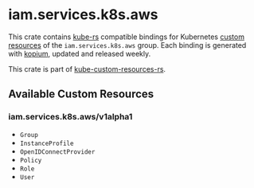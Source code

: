 <!--
SPDX-FileCopyrightText: The kube-custom-resources-rs Authors
SPDX-License-Identifier: 0BSD
 -->

# iam.services.k8s.aws

This crate contains [kube-rs](https://kube.rs/) compatible bindings for Kubernetes [custom resources](https://kubernetes.io/docs/tasks/extend-kubernetes/custom-resources/custom-resource-definitions/) of the `iam.services.k8s.aws` group. Each binding is generated with [kopium](https://github.com/kube-rs/kopium), updated and released weekly.

This crate is part of [kube-custom-resources-rs](https://github.com/metio/kube-custom-resources-rs).

## Available Custom Resources

### iam.services.k8s.aws/v1alpha1
- `Group`
- `InstanceProfile`
- `OpenIDConnectProvider`
- `Policy`
- `Role`
- `User`
